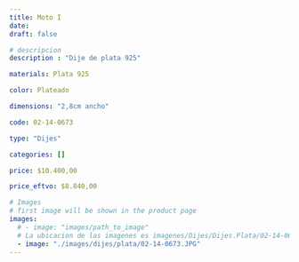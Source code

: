 ```yaml
---
title: Moto I
date: 
draft: false

# descripcion
description : "Dije de plata 925"

materials: Plata 925

color: Plateado

dimensions: "2,8cm ancho"

code: 02-14-0673

type: "Dijes"

categories: []

price: $10.400,00

price_eftvo: $8.840,00

# Images
# first image will be shown in the product page
images:
  # - image: "images/path_to_image"
  # La ubicacion de las imagenes es imagenes/Dijes/Dijes.Plata/02-14-0673-moto-i
  - image: "./images/dijes/plata/02-14-0673.JPG"
---
```

